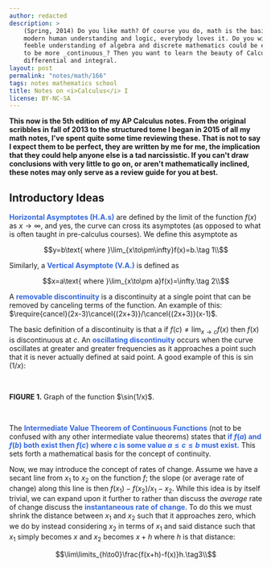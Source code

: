 ```yaml
---
author: redacted
description: >
    (Spring, 2014) Do you like math? Of course you do, math is the basis of
    modern human understanding and logic, everybody loves it. Do you wish your
    feeble understanding of algebra and discrete mathematics could be expanded
    to be more _continuous_? Then you want to learn the beauty of Calculus, both
    differential and integral.
layout: post
permalink: "notes/math/166"
tags: notes mathematics school
title: Notes on <i>Calculus</i> I
license: BY-NC-SA
---
```


<style>
    strong {color:#36d;}
</style>
<script src="https://phene.co/graph/graph.js"></script>

<b>This now is the 5th edition of my AP Calculus notes. From the original
scribbles in fall of 2013 to the structured tome I began in 2015 of all my math
notes, I've spent quite some time reviewing these. That is not to say I expect
them to be perfect, they are written by me for me, the implication that they
could help anyone else is a tad narcissistic. If you can't draw conclusions with
very little to go on, or aren't mathematically inclined, these notes may only
serve as a review guide for you at best.</b>

## Introductory Ideas

**Horizontal Asymptotes (H.A.s)** are defined by the limit of the function
$f(x)$ as $x\to\infty$, and yes, the curve can cross its asymptotes (as opposed
to what is often taught in pre-calculus courses). We define this asymptote as

$$y=b\text{ where }\lim_{x\to\pm\infty}f(x)=b.\tag 1\\$$

Similarly, a **Vertical Asymptote (V.A.)** is defined as

$$x=a\text{ where }\lim_{x\to\pm a}f(x)=\infty.\tag 2\\$$

A **removable discontinuity** is a discontinuity at a single point that can be
removed by canceling terms of the function. An example of this:
$\require{cancel}(2x-3)\cancel{(2x+3)}/\cancel{(2x+3)}(x-1)$.

The basic definition of a discontinuity is that a if $f(c)\neq\lim_{x\to c}f(x)$
then $f(x)$ is discontinuous at $c$. An **oscillating discontinuity** occurs
when the curve oscillates at greater and greater frequencies as it approaches a
point such that it is never actually defined at said point. A good example of
this is $\sin(1/x)$:

<br>

<canvas id="graph-1" style="width:100%;height:300px;"></canvas>
<script>
    var graph1 = document.getElementById("graph-1"),
        rect = graph1.getBoundingClientRect();
    graph1.width = rect.width;
    graph1.height= rect.height;
    var ctx = graph1.getContext("2d");
    Graphene.graph.render(
        ctx,x=>Math.sin(1/x),
        {axisRangeX:[-Math.PI,Math.PI],tickCountX:64,extendRateX:4,labelRateX:8,
         axisRangeY:[-1.5,1.5],labelFont:"11pt 'Lora'",color:"#3366dd"}
    );
</script>

<p id="desc-1"><b>FIGURE 1.</b> Graph of the function $\sin(1/x)$.</p>

<br>

The **Intermediate Value Theorem of Continuous Functions** (not to be confused
with any other intermediate value theorems) states that **if $f(a)$ and $f(b)$
both exist then $f(c)$ where $c$ is some value $a\le c\le b$ must exist.** This
sets forth a mathematical basis for the concept of continuity.

Now, we may introduce the concept of rates of change. Assume we have a secant
line from $x_1$ to $x_2$ on the function $f$; the slope (or average rate of
change) along this line is then $f(x_1)-f(x_2)/x_1-x_2$. While this idea is by
itself trivial, we can expand upon it further to rather than discuss the
_average_ rate of change discuss the **instantaneous rate of change**. To do
this we must shrink the distance between $x_1$ and $x_2$ such that it approaches
zero, which we do by instead considering $x_2$ in terms of $x_1$ and said
distance such that $x_1$ simply becomes $x$ and $x_2$ becomes $x+h$ where $h$ is
that distance:

$$\lim\limits_{h\to0}\frac{f(x+h)-f(x)}h.\tag3\\$$
